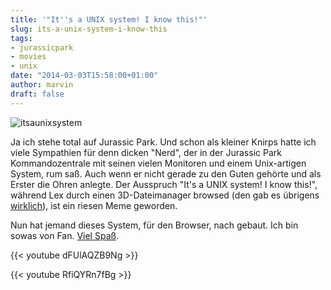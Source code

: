 ```yaml
---
title: '"It''s a UNIX system! I know this!"'
slug: its-a-unix-system-i-know-this
tags:
- jurassicpark
- movies
- unix
date: "2014-03-03T15:58:00+01:00"
author: marvin
draft: false
---
```

![itsaunixsystem](/images/itsaunixsystem.jpg)

Ja ich stehe total auf Jurassic Park. Und schon als kleiner Knirps hatte
ich viele Sympathien für denn dicken "Nerd", der in der Jurassic Park
Kommandozentrale mit seinen vielen Monitoren und einem Unix-artigen
System, rum saß. Auch wenn er nicht gerade zu den Guten gehörte und als
Erster die Ohren anlegte. Der Ausspruch "It's a UNIX system! I know
this!", während Lex durch einen 3D-Dateimanager browsed (den gab es
übrigens [wirklich](https://en.wikipedia.org/wiki/Fsn)), ist ein riesen
Meme geworden.

Nun hat jemand dieses System, für den Browser, nach gebaut. Ich bin
sowas von Fan. [Viel Spaß](http://www.jurassicsystems.com/).

{{< youtube dFUlAQZB9Ng >}}

{{< youtube RfiQYRn7fBg >}}